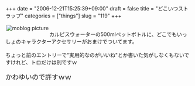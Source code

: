 +++
date = "2006-12-21T15:25:39+09:00"
draft = false
title = "どこいつストラップ"
categories = ["things"]
slug = "119"
+++

<a href="https://keruru.net/images/458a28e25e4d0-img018.jpg" rel="lightbox" ><img src="https://keruru.net/images/458a28e25e4d0-thumb_img018.jpg" alt="moblog picture" title="moblogPicture" border="0" valign="top" align="left" vspace="2" hspace="2" /></a>
<!-- bodytext -->
<br />カルピスウォーターの500mlペットボトルに、どこでもいっしょのキャラクターアクセサリーがおまけでついてます。<br /><br />ちょっと前のエントリーで"実用的なのがいいね"とか書いた気がしなくもないですけれど、トロだけは別ですｗ<br /><br /><font size="+1">かわゆいので許すｗｗ</font><br /><br /><br /><br />
<!-- bodytext end -->

